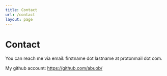 ```yaml
---
title: Contact
url: /contact
layout: page
---
```


# Contact

You can reach me via email: firstname dot lastname at protonmail dot com.

My github account: https://github.com/abuob/

